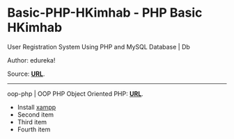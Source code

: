 # Basic-PHP-HKimhab - PHP Basic HKimhab 

User Registration System Using PHP and MySQL Database | Db 

Author: edureka!

Source: **[URL](https://www.youtube.com/watch?v=qjwc8ScTHnY)**.

___

oop-php | OOP PHP 
Object Oriented PHP: **[URL](https://www.youtube.com/watch?v=Anz0ArcQ5kI&list=PL0eyrZgxdwhypQiZnYXM7z7-OTkcMgGPh)**.

- Install [xampp](https://www.apachefriends.org/download.html "Web Service to Test PHP | Other in Local")
- Second item
- Third item
- Fourth item
